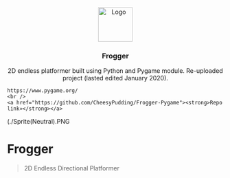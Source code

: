 <!-- PROJECT LOGO -->
<br />
<p align="center">
  <a href="https://github.com/github_CheesyPudding/Frogger-Pygame">
    <img src="Sprite(Neutral).png" alt="Logo" width="80" height="80">
  </a>

  <h3 align="center">Frogger</h3>

  <p align="center">
    2D endless platformer built using Python and Pygame module. Re-uploaded project (lasted edited January 2020).
    
    https://www.pygame.org/
    <br />
    <a href="https://github.com/CheesyPudding/Frogger-Pygame"><strong>Repo link»</strong></a>
  </p>
</p>

(./Sprite(Neutral).PNG
# Frogger
> 2D Endless Directional Platformer

